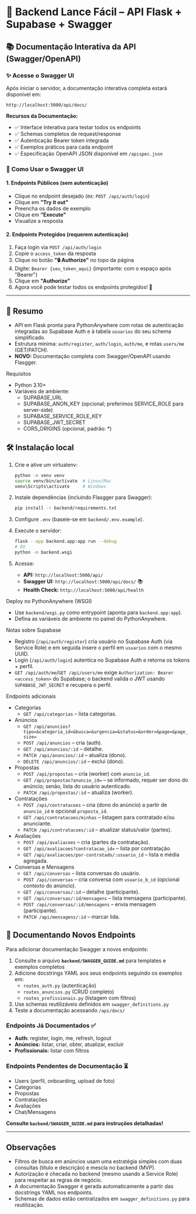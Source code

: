 # 🚀 Backend Lance Fácil – API Flask + Supabase + Swagger

## 📚 Documentação Interativa da API (Swagger/OpenAPI)

### ✨ Acesse o Swagger UI

Após iniciar o servidor, a documentação interativa completa estará disponível em:

```
http://localhost:5000/api/docs/
```

**Recursos da Documentação:**
- ✅ Interface interativa para testar todos os endpoints
- ✅ Schemas completos de request/response
- ✅ Autenticação Bearer token integrada
- ✅ Exemplos práticos para cada endpoint
- ✅ Especificação OpenAPI JSON disponível em `/apispec.json`

### 🔐 Como Usar o Swagger UI

#### 1. Endpoints Públicos (sem autenticação)
- Clique no endpoint desejado (ex: `POST /api/auth/login`)
- Clique em **"Try it out"**
- Preencha os dados de exemplo
- Clique em **"Execute"**
- Visualize a resposta

#### 2. Endpoints Protegidos (requerem autenticação)
1. Faça login via `POST /api/auth/login`
2. Copie o `access_token` da resposta
3. Clique no botão **"🔒 Authorize"** no topo da página
4. Digite: `Bearer {seu_token_aqui}` (importante: com o espaço após "Bearer")
5. Clique em **"Authorize"**
6. Agora você pode testar todos os endpoints protegidos! 🎉

---

## 📖 Resumo
- API em Flask pronta para PythonAnywhere com rotas de autenticação integradas ao Supabase Auth e à tabela `usuarios` do seu schema simplificado.
- Estrutura mínima: `auth/register`, `auth/login`, `auth/me`, e rotas `users/me` (GET/PATCH).
- **NOVO:** Documentação completa com Swagger/OpenAPI usando Flasgger.

Requisitos
- Python 3.10+
- Variáveis de ambiente:
  - SUPABASE_URL
  - SUPABASE_ANON_KEY (opcional; preferimos SERVICE_ROLE para server-side)
  - SUPABASE_SERVICE_ROLE_KEY
  - SUPABASE_JWT_SECRET
  - CORS_ORIGINS (opcional, padrão: *)

## 🛠️ Instalação local
1. Crie e ative um virtualenv:
   ```bash
   python -m venv venv
   source venv/bin/activate  # Linux/Mac
   venv\Scripts\activate     # Windows
   ```

2. Instale dependências (incluindo Flasgger para Swagger):
   ```bash
   pip install -r backend/requirements.txt
   ```

3. Configure `.env` (baseie-se em `backend/.env.example`).

4. Execute o servidor:
   ```bash
   flask --app backend.app:app run --debug
   # OU
   python -m backend.wsgi
   ```

5. Acesse:
   - **API:** `http://localhost:5000/api/`
   - **Swagger UI:** `http://localhost:5000/api/docs/` 📚
   - **Health Check:** `http://localhost:5000/api/health`

Deploy no PythonAnywhere (WSGI)
- Use `backend/wsgi.py` como entrypoint (aponta para `backend.app:app`).
- Defina as variáveis de ambiente no painel do PythonAnywhere.

Notas sobre Supabase
 - Registro (`/api/auth/register`) cria usuário no Supabase Auth (via Service Role) e em seguida insere o perfil em `usuarios` com o mesmo UUID.
 - Login (`/api/auth/login`) autentica no Supabase Auth e retorna os tokens + perfil.
 - `GET /api/auth/me`/`GET /api/users/me` exige `Authorization: Bearer <access_token>` do Supabase; o backend valida o JWT usando `SUPABASE_JWT_SECRET` e recupera o perfil.

Endpoints adicionais
- Categorias
  - `GET /api/categorias` – lista categorias.
- Anúncios
  - `GET /api/anuncios?tipo=&categoria_id=&busca=&urgencia=&status=&order=&page=&page_size=`
  - `POST /api/anuncios` – cria (auth).
  - `GET /api/anuncios/:id` – detalhe.
  - `PATCH /api/anuncios/:id` – atualiza (dono).
  - `DELETE /api/anuncios/:id` – exclui (dono).
- Propostas
  - `POST /api/propostas` – cria (worker) com `anuncio_id`.
  - `GET /api/propostas?anuncio_id=` – se informado, requer ser dono do anúncio; senão, lista do usuário autenticado.
  - `PATCH /api/propostas/:id` – atualiza (worker).
- Contratações
  - `POST /api/contratacoes` – cria (dono do anúncio) a partir de `anuncio_id` e opcional `proposta_id`.
  - `GET /api/contratacoes/minhas` – listagem para contratado e/ou anunciante.
  - `PATCH /api/contratacoes/:id` – atualizar status/valor (partes).
- Avaliações
  - `POST /api/avaliacoes` – cria (partes da contratação).
  - `GET /api/avaliacoes?contratacao_id=` – lista por contratação.
  - `GET /api/avaliacoes/por-contratado/:usuario_id` – lista e média agregada.
- Conversas e Mensagens
  - `GET /api/conversas` – lista conversas do usuário.
  - `POST /api/conversas` – cria conversa com `usuario_b_id` (opcional contexto do anúncio).
  - `GET /api/conversas/:id` – detalhe (participante).
  - `GET /api/conversas/:id/mensagens` – lista mensagens (participante).
  - `POST /api/conversas/:id/mensagens` – envia mensagem (participante).
  - `PATCH /api/mensagens/:id` – marcar lida.

## 📝 Documentando Novos Endpoints

Para adicionar documentação Swagger a novos endpoints:

1. Consulte o arquivo **`backend/SWAGGER_GUIDE.md`** para templates e exemplos completos
2. Adicione docstrings YAML aos seus endpoints seguindo os exemplos em:
   - `routes_auth.py` (autenticação)
   - `routes_anuncios.py` (CRUD completo)
   - `routes_profissionais.py` (listagem com filtros)
3. Use schemas reutilizáveis definidos em `swagger_definitions.py`
4. Teste a documentação acessando `/api/docs/`

### Endpoints Já Documentados ✅
- **Auth:** register, login, me, refresh, logout
- **Anúncios:** listar, criar, obter, atualizar, excluir
- **Profissionais:** listar com filtros

### Endpoints Pendentes de Documentação ⏳
- Users (perfil, onboarding, upload de foto)
- Categorias
- Propostas
- Contratações
- Avaliações
- Chat/Mensagens

**Consulte `backend/SWAGGER_GUIDE.md` para instruções detalhadas!**

---

## Observações
- Filtros de busca em anúncios usam uma estratégia simples com duas consultas (título e descrição) e mescla no backend (MVP).
- Autorização é checada no backend (mesmo usando a Service Role) para respeitar as regras de negócio.
- A documentação Swagger é gerada automaticamente a partir das docstrings YAML nos endpoints.
- Schemas de dados estão centralizados em `swagger_definitions.py` para reutilização.
